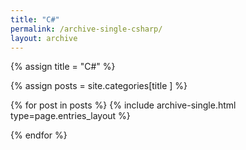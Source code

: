 ```yaml
---
title: "C#"
permalink: /archive-single-csharp/
layout: archive
---
```




{% assign title = "C#" %}

{% assign posts = site.categories[title ] %} 

{% for post in posts %} {% include archive-single.html type=page.entries_layout %}

{% endfor %}

